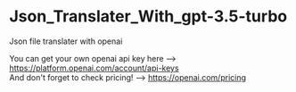 # Json_Translater_With_gpt-3.5-turbo
Json file translater with openai<br />

You can get your own openai api key here --> https://platform.openai.com/account/api-keys<br />
And don't forget to check pricing! --> https://openai.com/pricing<br />
